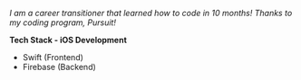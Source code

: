 *I am a career transitioner that learned how to code in 10 months! Thanks to my coding program, Pursuit!*

**Tech Stack - iOS Development**
- Swift (Frontend) 
- Firebase (Backend)
